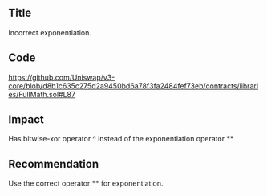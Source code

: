 ## Title
Incorrect exponentiation.


## Code
https://github.com/Uniswap/v3-core/blob/d8b1c635c275d2a9450bd6a78f3fa2484fef73eb/contracts/libraries/FullMath.sol#L87


## Impact
Has bitwise-xor operator ^ instead of the exponentiation operator **


## Recommendation
Use the correct operator ** for exponentiation.